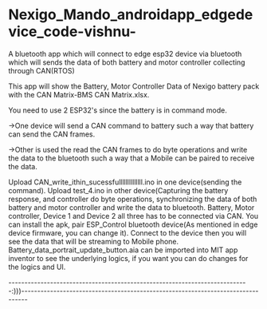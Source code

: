 # Nexigo_Mando_androidapp_edgedevice_code-vishnu-
A bluetooth app which will connect to edge esp32 device via bluetooth which will sends the data of both battery and motor controller collecting through CAN(RTOS)

This app will show the Battery, Motor Controller Data of Nexigo battery pack with the CAN Matrix-BMS CAN Matrix.xlsx.

You need to use 2 ESP32's since the battery is in command mode.

->One device will send a CAN command to battery such a way that battery can send the CAN frames.

->Other is used the read the CAN frames to do byte operations and write the data to the bluetooth such a way that a Mobile can be paired to receive the data. 

Upload CAN_write_ithin_sucessfullllllllllllll.ino in one device(sending the command).
Upload test_4.ino in other device(Capturing the battery response, and controller do byte operations, synchronizing the data of both battery and motor controller and write the data to bluetooth.
Battery, Motor controller, Device 1 and Device 2 all three has to be connected via CAN.
You can install the apk, pair ESP_Control bluetooth device(As mentioned in edge device firmware, you can change it).
Connect to the device then you will see the data that will be streaming to Mobile phone.
Battery_data_portrait_update_button.aia can be imported into MIT app inventor to see the underlying logics, if you want you can do changes for the logics and UI.

---------------------------------------------------------------------------:)))--------------------------------------------------------------------------------
